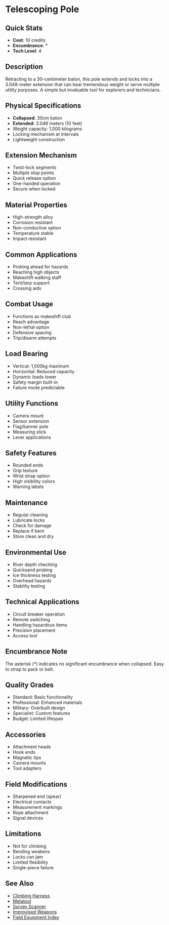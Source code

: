 # Telescoping Pole

## Quick Stats
- **Cost**: 10 credits
- **Encumbrance**: *
- **Tech Level**: 4

## Description
Retracting to a 30-centimeter baton, this pole extends and locks into a 3.048-meter extension that can bear tremendous weight or serve multiple utility purposes. A simple but invaluable tool for explorers and technicians.

## Physical Specifications
- **Collapsed**: 30cm baton
- **Extended**: 3.048 meters (10 feet)
- Weight capacity: 1,000 kilograms
- Locking mechanism at intervals
- Lightweight construction

## Extension Mechanism
- Twist-lock segments
- Multiple stop points
- Quick release option
- One-handed operation
- Secure when locked

## Material Properties
- High-strength alloy
- Corrosion resistant
- Non-conductive option
- Temperature stable
- Impact resistant

## Common Applications
- Probing ahead for hazards
- Reaching high objects
- Makeshift walking staff
- Tent/tarp support
- Crossing aids

## Combat Usage
- Functions as makeshift club
- Reach advantage
- Non-lethal option
- Defensive spacing
- Trip/disarm attempts

## Load Bearing
- Vertical: 1,000kg maximum
- Horizontal: Reduced capacity
- Dynamic loads lower
- Safety margin built-in
- Failure mode predictable

## Utility Functions
- Camera mount
- Sensor extension
- Flag/banner pole
- Measuring stick
- Lever applications

## Safety Features
- Rounded ends
- Grip texture
- Wrist strap option
- High visibility colors
- Warning labels

## Maintenance
- Regular cleaning
- Lubricate locks
- Check for damage
- Replace if bent
- Store clean and dry

## Environmental Use
- River depth checking
- Quicksand probing
- Ice thickness testing
- Overhead hazards
- Stability testing

## Technical Applications
- Circuit breaker operation
- Remote switching
- Handling hazardous items
- Precision placement
- Access tool

## Encumbrance Note
The asterisk (*) indicates no significant encumbrance when collapsed. Easy to strap to pack or belt.

## Quality Grades
- Standard: Basic functionality
- Professional: Enhanced materials
- Military: Overbuilt design
- Specialist: Custom features
- Budget: Limited lifespan

## Accessories
- Attachment heads
- Hook ends
- Magnetic tips
- Camera mounts
- Tool adapters

## Field Modifications
- Sharpened end (spear)
- Electrical contacts
- Measurement markings
- Rope attachment
- Signal devices

## Limitations
- Not for climbing
- Bending weakens
- Locks can jam
- Limited flexibility
- Single-piece failure

## See Also
- [Climbing Harness](climbing-harness.md)
- [Metatool](../tools-medical/metatool.md)
- [Survey Scanner](survey-scanner.md)
- [Improvised Weapons](../../../systems/combat/)
- [Field Equipment Index](../field/)